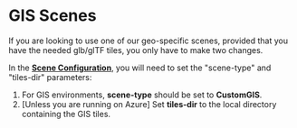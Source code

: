 # GIS Scenes
If you are looking to use one of our geo-specific scenes, provided that you have the needed glb/glTF tiles, you only have to make two changes.

In the **[Scene Configuration](config_scene.md)**, you will need to set the "scene-type" and "tiles-dir" parameters:
1. For GIS environments, **scene-type** should be set to **CustomGIS**.
2. [Unless you are running on Azure] Set **tiles-dir** to the local directory containing the GIS tiles.